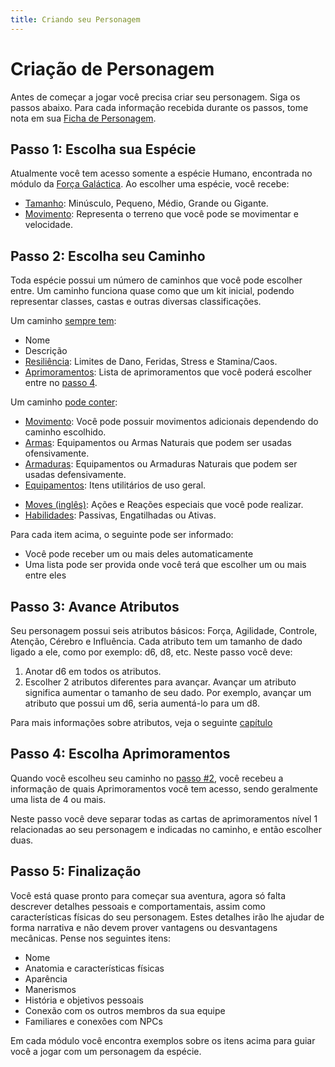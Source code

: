 ```yaml
---
title: Criando seu Personagem
---
```


# Criação de Personagem

Antes de começar a jogar você precisa criar seu personagem. Siga os passos abaixo. Para cada informação recebida durante os passos, tome nota em sua [Ficha de Personagem](https://docs.google.com/spreadsheets/d/19w17pxwF-46oYBTceI109gJkN0Po3Q7_iUlrXDpy-CM/edit?usp=sharing).

## Passo 1: Escolha sua Espécie

Atualmente você tem acesso somente a espécie Humano, encontrada no módulo da [Força Galáctica](). Ao escolher uma espécie, você recebe:

- [Tamanho](): Minúsculo, Pequeno, Médio, Grande ou Gigante.
- [Movimento](): Representa o terreno que você pode se movimentar e velocidade.
<!-- - [Conhecimento](): Nível de conhecimento científico e receitas que pode produzir. -->

## Passo 2: Escolha seu Caminho

Toda espécie possui um número de caminhos que você pode escolher entre. Um caminho funciona quase como que um kit inicial, podendo representar classes, castas e outras diversas classificações.

Um caminho <ins>sempre tem</ins>:

- Nome
- Descrição
- [Resiliência](): Limites de Dano, Feridas, Stress e Stamina/Caos.
- [Aprimoramentos](./progression.md): Lista de aprimoramentos que você poderá escolher entre no [passo 4](#passo-4-escolha-aprimoramentos).
<!-- Recursos -->
<!-- Suprimentos -->
<!-- Propriedades -->

Um caminho <ins>pode conter</ins>:

<!-- - [Conhecimento](): Nível de conhecimento científico e receitas que pode produzir. -->
- [Movimento](): Você pode possuir movimentos adicionais dependendo do caminho escolhido.
- [Armas](): Equipamentos ou Armas Naturais que podem ser usadas ofensivamente.
- [Armaduras](): Equipamentos ou Armaduras Naturais que podem ser usadas defensivamente.
- [Equipamentos](): Itens utilitários de uso geral.
<!-- - Consumíveis -->
- [Moves (inglês)](): Ações e Reações especiais que você pode realizar.
- [Habilidades](): Passivas, Engatilhadas ou Ativas.

Para cada item acima, o seguinte pode ser informado:

- Você pode receber um ou mais deles automaticamente
- Uma lista pode ser provida onde você terá que escolher um ou mais entre eles

## Passo 3: Avance Atributos

Seu personagem possui seis atributos básicos: Força, Agilidade, Controle, Atenção, Cérebro e Influência. Cada atributo tem um tamanho de dado ligado a ele, como por exemplo: d6, d8, etc. Neste passo você deve:

1. Anotar d6 em todos os atributos.
2. Escolher 2 atributos diferentes para avançar.
   Avançar um atributo significa aumentar o tamanho de seu dado. Por exemplo, avançar um atributo que possui um d6, seria aumentá-lo para um d8.

Para mais informações sobre atributos, veja o seguinte [capítulo]()

## Passo 4: Escolha Aprimoramentos

Quando você escolheu seu caminho no [passo #2](#passo-2-escolha-seu-caminho), você recebeu a informação de quais Aprimoramentos você tem acesso, sendo geralmente uma lista de 4 ou mais.

Neste passo você deve separar todas as cartas de aprimoramentos nível 1 relacionadas ao seu personagem e indicadas no caminho, e então escolher duas. 

## Passo 5: Finalização

Você está quase pronto para começar sua aventura, agora só falta descrever detalhes pessoais e comportamentais, assim como características físicas do seu personagem. Estes detalhes irão lhe ajudar de forma narrativa e não devem prover vantagens ou desvantagens mecânicas. Pense nos seguintes itens:

- Nome
- Anatomia e características físicas
- Aparência
- Manerismos
- História e objetivos pessoais
- Conexão com os outros membros da sua equipe
- Familiares e conexões com NPCs

Em cada módulo você encontra exemplos sobre os itens acima para guiar você a jogar com um personagem da espécie.

<!-- TODO -->
<!-- Equipe
Personal Agenda -->
